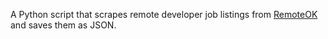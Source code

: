 A Python script that scrapes remote developer job listings from [RemoteOK](https://remoteok.io/api) and saves them as JSON.
